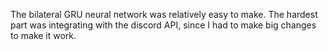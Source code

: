 The bilateral GRU neural network was relatively easy to make. The hardest part was integrating with the discord API, since I had to make big changes to make it work.
